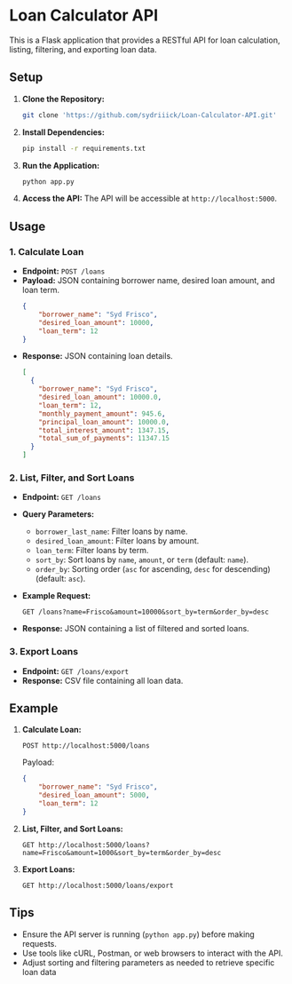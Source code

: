 # Loan Calculator API

This is a Flask application that provides a RESTful API for loan calculation, listing, filtering, and exporting loan data.

## Setup

1. **Clone the Repository:**
    ```bash
    git clone 'https://github.com/sydriiick/Loan-Calculator-API.git'
    ```

2. **Install Dependencies:**
    ```bash
    pip install -r requirements.txt
    ```

3. **Run the Application:**
    ```bash
    python app.py
    ```

4. **Access the API:**
    The API will be accessible at `http://localhost:5000`.

## Usage

### 1. Calculate Loan

- **Endpoint:** `POST /loans`
- **Payload:** JSON containing borrower name, desired loan amount, and loan term.
    ```json
    {
        "borrower_name": "Syd Frisco",
        "desired_loan_amount": 10000,
        "loan_term": 12
    }
    ```
- **Response:** JSON containing loan details.
    ```json
    [
      {
        "borrower_name": "Syd Frisco",
        "desired_loan_amount": 10000.0,
        "loan_term": 12,
        "monthly_payment_amount": 945.6,
        "principal_loan_amount": 10000.0,
        "total_interest_amount": 1347.15,
        "total_sum_of_payments": 11347.15
      }
    ]
    ```

### 2. List, Filter, and Sort Loans

- **Endpoint:** `GET /loans`
- **Query Parameters:**
  - `borrower_last_name`: Filter loans by name.
  - `desired_loan_amount`: Filter loans by amount.
  - `loan_term`: Filter loans by term.
  - `sort_by`: Sort loans by `name`, `amount`, or `term` (default: `name`).
  - `order_by`: Sorting order (`asc` for ascending, `desc` for descending) (default: `asc`).

- **Example Request:**
    ```
    GET /loans?name=Frisco&amount=10000&sort_by=term&order_by=desc
    ```

- **Response:** JSON containing a list of filtered and sorted loans.

### 3. Export Loans

- **Endpoint:** `GET /loans/export`
- **Response:** CSV file containing all loan data.

## Example

1. **Calculate Loan:**
    ```
    POST http://localhost:5000/loans
    ```
    Payload:
    ```json
    {
        "borrower_name": "Syd Frisco",
        "desired_loan_amount": 5000,
        "loan_term": 12
    }
    ```

2. **List, Filter, and Sort Loans:**
    ```
    GET http://localhost:5000/loans?name=Frisco&amount=1000&sort_by=term&order_by=desc
    ```

3. **Export Loans:**
    ```
    GET http://localhost:5000/loans/export
    ```

## Tips

- Ensure the API server is running (`python app.py`) before making requests.
- Use tools like cURL, Postman, or web browsers to interact with the API.
- Adjust sorting and filtering parameters as needed to retrieve specific loan data
